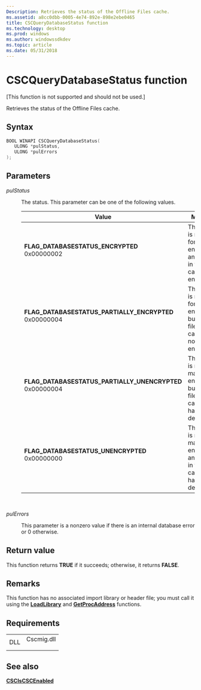 ```yaml
---
Description: Retrieves the status of the Offline Files cache.
ms.assetid: a8cc0dbb-0005-4e74-892e-898e2ebe0465
title: CSCQueryDatabaseStatus function
ms.technology: desktop
ms.prod: windows
ms.author: windowssdkdev
ms.topic: article
ms.date: 05/31/2018
---
```


# CSCQueryDatabaseStatus function

\[This function is not supported and should not be used.\]

Retrieves the status of the Offline Files cache.

## Syntax


```C++
BOOL WINAPI CSCQueryDatabaseStatus(
   ULONG *pulStatus,
   ULONG *pulErrors
);
```



## Parameters

<dl> <dt>

*pulStatus* 
</dt> <dd>

The status. This parameter can be one of the following values.



| Value                                                                                                                                                                                                                                                                                                               | Meaning                                                                                                |
|---------------------------------------------------------------------------------------------------------------------------------------------------------------------------------------------------------------------------------------------------------------------------------------------------------------------|--------------------------------------------------------------------------------------------------------|
| <span id="FLAG_DATABASESTATUS_ENCRYPTED"></span><span id="flag_databasestatus_encrypted"></span><dl> <dt>**FLAG\_DATABASESTATUS\_ENCRYPTED**</dt> <dt>0x00000002</dt> </dl>                                      | The cache is marked for encryption and all files in the cache are encrypted.<br/>                |
| <span id="FLAG_DATABASESTATUS_PARTIALLY_ENCRYPTED"></span><span id="flag_databasestatus_partially_encrypted"></span><dl> <dt>**FLAG\_DATABASESTATUS\_PARTIALLY\_ENCRYPTED**</dt> <dt>0x00000004</dt> </dl>       | The cache is marked for encryption, but some files in the cache are not encrypted.<br/>          |
| <span id="FLAG_DATABASESTATUS_PARTIALLY_UNENCRYPTED"></span><span id="flag_databasestatus_partially_unencrypted"></span><dl> <dt>**FLAG\_DATABASESTATUS\_PARTIALLY\_UNENCRYPTED**</dt> <dt>0x00000004</dt> </dl> | The cache is not marked for encryption, but not all files in the cache have been decrypted.<br/> |
| <span id="FLAG_DATABASESTATUS_UNENCRYPTED"></span><span id="flag_databasestatus_unencrypted"></span><dl> <dt>**FLAG\_DATABASESTATUS\_UNENCRYPTED**</dt> <dt>0x00000000</dt> </dl>                                | The cache is not marked for encryption and all files in the cache have been decrypted.<br/>      |



 

</dd> <dt>

*pulErrors* 
</dt> <dd>

This parameter is a nonzero value if there is an internal database error or 0 otherwise.

</dd> </dl>

## Return value

This function returns **TRUE** if it succeeds; otherwise, it returns **FALSE**.

## Remarks

This function has no associated import library or header file; you must call it using the [**LoadLibrary**](https://msdn.microsoft.com/d936b4dd-058c-48e1-834b-b47ef6d8ef65) and [**GetProcAddress**](https://msdn.microsoft.com/a0d7fc09-f888-4f46-a571-d3719a627597) functions.

## Requirements



|                |                                                                                       |
|----------------|---------------------------------------------------------------------------------------|
| DLL<br/> | <dl> <dt>Cscmig.dll</dt> </dl> |



## See also

<dl> <dt>

[**CSCIsCSCEnabled**](csciscscenabled.md)
</dt> </dl>

 

 




